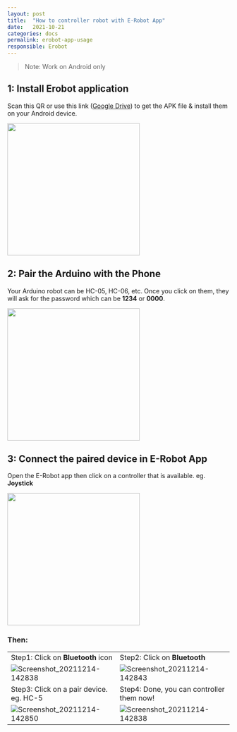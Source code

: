 ```yaml
---
layout: post
title:  "How to controller robot with E-Robot App"
date:   2021-10-21
categories: docs
permalink: erobot-app-usage
responsible: Erobot
---
```

> Note: Work on Android only

## 1: Install Erobot application
Scan this QR or use this link ([Google Drive](https://drive.google.com/file/d/11OJdSb6C3-dGWJs0JXOSV0W5dk_c2u0O/view)) to get the APK file & install them on your Android device.

<img width="300px" src="https://user-images.githubusercontent.com/29684683/145952983-2a3165b3-2464-449e-b7f8-2554b69ef1b4.png" />

## 2: Pair the Arduino with the Phone
Your Arduino robot can be HC-05, HC-06, etc. 
Once you click on them, they will ask for the password which can be **1234** or **0000**. 

<img width="300px" src="https://user-images.githubusercontent.com/29684683/145955281-9dcf370b-1bb7-4735-b7de-fc0f9696b6c0.png" />

## 3: Connect the paired device in E-Robot App
Open the E-Robot app then click on a controller that is available. eg. **Joystick** 

<img width="300px" src="https://user-images.githubusercontent.com/29684683/145955287-ee4ae6f9-6102-46b2-bee2-a3532b4ed8ad.png" />


### Then:
|  |  |
| - | - |
| Step1: Click on **Bluetooth** icon | Step2: Click on **Bluetooth** |
| ![Screenshot_20211214-142838](https://user-images.githubusercontent.com/29684683/145953409-a23c501a-4694-43ea-b838-6d38b6255a8d.jpg) | ![Screenshot_20211214-142843](https://user-images.githubusercontent.com/29684683/145953424-ee7d585e-58a6-4412-bce2-97116817eb8e.jpg) |
| Step3: Click on a pair device. eg. HC-5 | Step4: Done, you can controller them now! |
| ![Screenshot_20211214-142850](https://user-images.githubusercontent.com/29684683/145953432-295dada3-5526-4d6d-a5ab-ee2b9ac0fb9e.jpg) | ![Screenshot_20211214-142838](https://user-images.githubusercontent.com/29684683/145953409-a23c501a-4694-43ea-b838-6d38b6255a8d.jpg)


